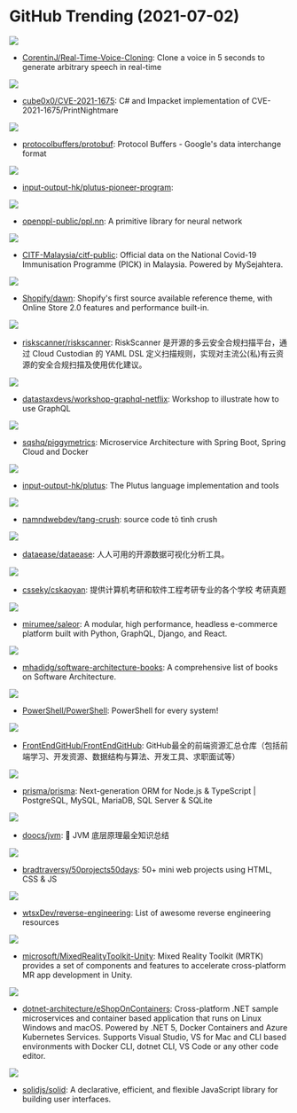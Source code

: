 # GitHub Trending (2021-07-02)

![](https://img.shields.io/badge/Python-New%20510-green?style=flat-square&logo=appveyor)
- [CorentinJ/Real-Time-Voice-Cloning](https://github.com/CorentinJ/Real-Time-Voice-Cloning): Clone a voice in 5 seconds to generate arbitrary speech in real-time

![](https://img.shields.io/badge/C%23-New%20168-green?style=flat-square&logo=appveyor)
- [cube0x0/CVE-2021-1675](https://github.com/cube0x0/CVE-2021-1675): C# and Impacket implementation of CVE-2021-1675/PrintNightmare

![](https://img.shields.io/badge/C%2B%2B-New%2049-green?style=flat-square&logo=appveyor)
- [protocolbuffers/protobuf](https://github.com/protocolbuffers/protobuf): Protocol Buffers - Google's data interchange format

![](https://img.shields.io/badge/Haskell-New%2067-green?style=flat-square&logo=appveyor)
- [input-output-hk/plutus-pioneer-program](https://github.com/input-output-hk/plutus-pioneer-program): 

![](https://img.shields.io/badge/C%2B%2B-New%2034-green?style=flat-square&logo=appveyor)
- [openppl-public/ppl.nn](https://github.com/openppl-public/ppl.nn): A primitive library for neural network

![](https://img.shields.io/badge/none-New%2025-green?style=flat-square&logo=appveyor)
- [CITF-Malaysia/citf-public](https://github.com/CITF-Malaysia/citf-public): Official data on the National Covid-​19 Immunisation Programme (PICK) in Malaysia. Powered by MySejahtera.

![](https://img.shields.io/badge/Liquid-New%20208-green?style=flat-square&logo=appveyor)
- [Shopify/dawn](https://github.com/Shopify/dawn): Shopify's first source available reference theme, with Online Store 2.0 features and performance built-in.

![](https://img.shields.io/badge/Java-New%2028-green?style=flat-square&logo=appveyor)
- [riskscanner/riskscanner](https://github.com/riskscanner/riskscanner): RiskScanner 是开源的多云安全合规扫描平台，通过 Cloud Custodian 的 YAML DSL 定义扫描规则，实现对主流公(私)有云资源的安全合规扫描及使用优化建议。

![](https://img.shields.io/badge/JavaScript-New%2046-green?style=flat-square&logo=appveyor)
- [datastaxdevs/workshop-graphql-netflix](https://github.com/datastaxdevs/workshop-graphql-netflix): Workshop to illustrate how to use GraphQL

![](https://img.shields.io/badge/Java-New%2031-green?style=flat-square&logo=appveyor)
- [sqshq/piggymetrics](https://github.com/sqshq/piggymetrics): Microservice Architecture with Spring Boot, Spring Cloud and Docker

![](https://img.shields.io/badge/HTML-New%2013-green?style=flat-square&logo=appveyor)
- [input-output-hk/plutus](https://github.com/input-output-hk/plutus): The Plutus language implementation and tools

![](https://img.shields.io/badge/JavaScript-New%209-green?style=flat-square&logo=appveyor)
- [namndwebdev/tang-crush](https://github.com/namndwebdev/tang-crush): source code tỏ tình crush

![](https://img.shields.io/badge/Java-New%20115-green?style=flat-square&logo=appveyor)
- [dataease/dataease](https://github.com/dataease/dataease): 人人可用的开源数据可视化分析工具。

![](https://img.shields.io/badge/none-New%20159-green?style=flat-square&logo=appveyor)
- [csseky/cskaoyan](https://github.com/csseky/cskaoyan): 提供计算机考研和软件工程考研专业的各个学校 考研真题

![](https://img.shields.io/badge/Python-New%20101-green?style=flat-square&logo=appveyor)
- [mirumee/saleor](https://github.com/mirumee/saleor): A modular, high performance, headless e-commerce platform built with Python, GraphQL, Django, and React.

![](https://img.shields.io/badge/none-New%20572-green?style=flat-square&logo=appveyor)
- [mhadidg/software-architecture-books](https://github.com/mhadidg/software-architecture-books): A comprehensive list of books on Software Architecture.

![](https://img.shields.io/badge/C%23-New%20182-green?style=flat-square&logo=appveyor)
- [PowerShell/PowerShell](https://github.com/PowerShell/PowerShell): PowerShell for every system!

![](https://img.shields.io/badge/none-New%2014-green?style=flat-square&logo=appveyor)
- [FrontEndGitHub/FrontEndGitHub](https://github.com/FrontEndGitHub/FrontEndGitHub): GitHub最全的前端资源汇总仓库（包括前端学习、开发资源、数据结构与算法、开发工具、求职面试等）

![](https://img.shields.io/badge/TypeScript-New%2048-green?style=flat-square&logo=appveyor)
- [prisma/prisma](https://github.com/prisma/prisma): Next-generation ORM for Node.js & TypeScript | PostgreSQL, MySQL, MariaDB, SQL Server & SQLite

![](https://img.shields.io/badge/Java-New%2038-green?style=flat-square&logo=appveyor)
- [doocs/jvm](https://github.com/doocs/jvm): 🤗 JVM 底层原理最全知识总结

![](https://img.shields.io/badge/CSS-New%2072-green?style=flat-square&logo=appveyor)
- [bradtraversy/50projects50days](https://github.com/bradtraversy/50projects50days): 50+ mini web projects using HTML, CSS & JS

![](https://img.shields.io/badge/none-New%2084-green?style=flat-square&logo=appveyor)
- [wtsxDev/reverse-engineering](https://github.com/wtsxDev/reverse-engineering): List of awesome reverse engineering resources

![](https://img.shields.io/badge/C%23-New%203-green?style=flat-square&logo=appveyor)
- [microsoft/MixedRealityToolkit-Unity](https://github.com/microsoft/MixedRealityToolkit-Unity): Mixed Reality Toolkit (MRTK) provides a set of components and features to accelerate cross-platform MR app development in Unity.

![](https://img.shields.io/badge/C%23-New%2020-green?style=flat-square&logo=appveyor)
- [dotnet-architecture/eShopOnContainers](https://github.com/dotnet-architecture/eShopOnContainers): Cross-platform .NET sample microservices and container based application that runs on Linux Windows and macOS. Powered by .NET 5, Docker Containers and Azure Kubernetes Services. Supports Visual Studio, VS for Mac and CLI based environments with Docker CLI, dotnet CLI, VS Code or any other code editor.

![](https://img.shields.io/badge/TypeScript-New%20454-green?style=flat-square&logo=appveyor)
- [solidjs/solid](https://github.com/solidjs/solid): A declarative, efficient, and flexible JavaScript library for building user interfaces.

